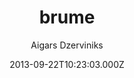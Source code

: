 ---
layout: JamstackTheme
title: brume
github: https://github.com/aigarsdz/brume
demo: https://aigarsdz.github.io/brume/
author: Aigars Dzerviniks
ssg: Jekyll
date: 2013-09-22T10:23:03.000Z
description: A simple Jekyll blog theme
stale: true
---